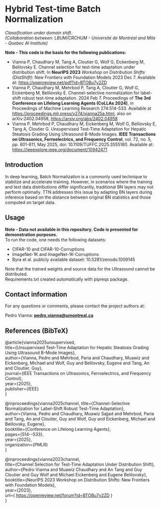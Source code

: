 # Hybrid Test-time Batch Normalization

_Classification under domain shift._  
_(Collaboration between: LBUM/CRCHUM - Université de Montréal and Mila - Quebec AI Institute)_  

**Note  - This code is the basis for the following publications:**  

- Vianna P, Chaudhary M, Tang A, Cloutier G, Wolf G, Eickenberg M, Belilovsky E. Channel selection for test-time adaptation under distribution shift. In **NeurIPS 2023** _Workshop on Distribution Shifts (DistShift)_: New Frontiers with Foundation Models 2023 Dec 7. Available at: https://openreview.net/pdf?id=BTOBu7y2ZD  
- Vianna P, Chaudhary M, Mehrbod P, Tang A, Cloutier G, Wolf G, Eickenberg M, Belilovsky E. Channel-selective normalization for label-shift robust test-time adaptation. 2024 Feb 7. Proceedings of **The 3rd Conference on Lifelong Learning Agents (CoLLAs 2024)**, in Proceedings of Machine Learning Research 274:514-533. Available at https://proceedings.mlr.press/v274/vianna25a.html, also on arXiv:2402.04958, https://arxiv.org/abs/2402.04958  
- Vianna P, Mehrbod P, Chaudhary M, Eickenberg M, Wolf G, Belilovsky E, Tang A, Cloutier G. Unsupervised Test-Time Adaptation for Hepatic Steatosis Grading Using Ultrasound B-Mode Images. **IEEE Transactions on Ultrasonics, Ferroelectrics, and Frequency Control**, vol. 72, no. 5, pp. 601-611, May 2025, doi: 10.1109/TUFFC.2025.3555180. Available at: https://ieeexplore.ieee.org/document/10942471    



## Introduction
In deep learning, Batch Normalization is a commonly used technique to stabilize and accelerate training. However, in scenarios where the training and test data distributions differ significantly, traditional BN layers may not perform optimally. TTN addresses this issue by adapting BN layers during inference based on the distance between original BN statistics and those computed on target data.

## Usage
**Note  - Data not available in this repository. Code is presented for demonstration purposes.**  
To run the code, one needs the following datasets:  
- CIFAR-10 and CIFAR-10-Corruptions  
- ImageNet-1K and ImageNet-1K-Corruptions  
- Byra et al. publicly available dataset: 10.5281/zenodo.1009145  

  
Note that the trained weights and source data for the Ultrasound cannot be distributed.  
Requirements.txt created automatically with pipreqs package.

## Contact information
For any questions or comments, please contact the project authors at:

Pedro Vianna: **pedro.vianna@umontreal.ca**  

## References (BibTeX)
@article{vianna2025unsupervised,  
  title={Unsupervised Test-Time Adaptation for Hepatic Steatosis Grading Using Ultrasound B-Mode Images},  
  author={Vianna, Pedro and Mehrbod, Paria and Chaudhary, Muawiz and Eickenberg, Michael and Wolf, Guy and Belilovsky, Eugene and Tang, An and Cloutier, Guy},  
  journal={IEEE Transactions on Ultrasonics, Ferroelectrics, and Frequency Control},  
  year={2025},  
  publisher={IEEE}  
}

@inproceedings{vianna2025channel,
  title={Channel-Selective Normalization for Label-Shift Robust Test-Time Adaptation},  
  author={Vianna, Pedro and Chaudhary, Muawiz Sajjad and Mehrbod, Paria and Tang, An and Cloutier, Guy and Wolf, Guy and Eickenberg, Michael and Belilovsky, Eugene},  
  booktitle={Conference on Lifelong Learning Agents},  
  pages={514--533},  
  year={2025},  
  organization={PMLR}  
}  

@inproceedings{vianna2023channel,   
title={Channel Selection for Test-Time Adaptation Under Distribution Shift},  
author={Pedro Vianna and Muawiz Chaudhary and An Tang and Guy Cloutier and Guy Wolf and Michael Eickenberg and Eugene Belilovsky},  
booktitle={NeurIPS 2023 Workshop on Distribution Shifts: New Frontiers with Foundation Models},  
year={2023},  
url={ https://openreview.net/forum?id=BTOBu7y2ZD }  
}
